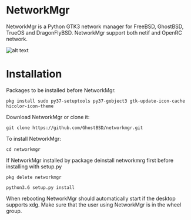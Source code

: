 NetworkMgr
==========
NetworkMgr is a Python GTK3 network manager for FreeBSD, GhostBSD, TrueOS and DragonFlyBSD. NetworkMgr support both netif and OpenRC network.

![alt text](https://image.ibb.co/bWha3R/Screenshot_at_2017_11_24_20_57_33.png)

Installation
============

Packages to be installed before NetworkMgr.

`pkg install sudo py37-setuptools py37-gobject3 gtk-update-icon-cache hicolor-icon-theme`

Download NetworkMgr or clone it:

`git clone https://github.com/GhostBSD/networkmgr.git`
  
To install NetworkMgr:

`cd networkmgr`

If NetworkMgr installed by package deinstall networkmrg first before installing with setup.py

`pkg delete networkmgr`

`python3.6 setup.py install`

When rebooting NetworkMgr should automatically start if the desktop supports xdg.  Make sure that the user using NetworkMgr is in the wheel group.
